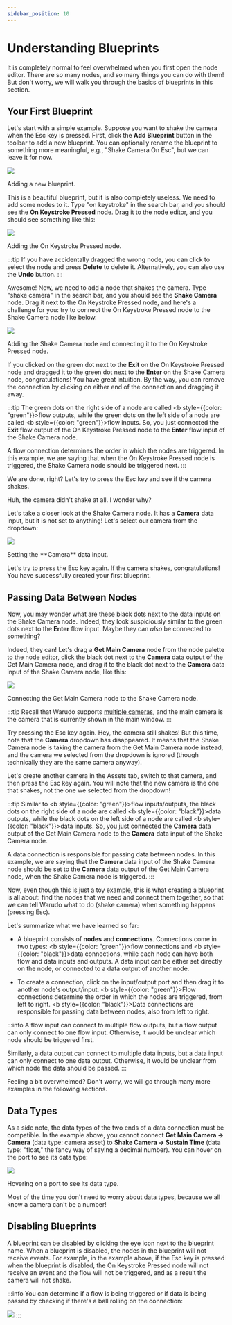 ```yaml
---
sidebar_position: 10
---
```


# Understanding Blueprints

It is completely normal to feel overwhelmed when you first open the node editor. There are so many nodes, and so many things you can do with them! But don't worry, we will walk you through the basics of blueprints in this section.

## Your First Blueprint

Let's start with a simple example. Suppose you want to shake the camera when the Esc key is pressed. First, click the **Add Blueprint** button in the toolbar to add a new blueprint. You can optionally rename the blueprint to something more meaningful, e.g., "Shake Camera On Esc", but we can leave it for now.

![](pathname:///doc-img/en-understanding-blueprints-1.png)
<p class="img-desc">Adding a new blueprint.</p>

This is a beautiful blueprint, but it is also completely useless. We need to add some nodes to it. Type "on keystroke" in the search bar, and you should see the **On Keystroke Pressed** node. Drag it to the node editor, and you should see something like this:

![](pathname:///doc-img/en-understanding-blueprints-2.png)
<p class="img-desc">Adding the On Keystroke Pressed node.</p>

:::tip
If you have accidentally dragged the wrong node, you can click to select the node and press **Delete** to delete it. Alternatively, you can also use the **Undo** button.
:::

Awesome! Now, we need to add a node that shakes the camera. Type "shake camera" in the search bar, and you should see the **Shake Camera** node. Drag it next to the On Keystroke Pressed node, and here's a challenge for you: try to connect the On Keystroke Pressed node to the Shake Camera node like below.

![](pathname:///doc-img/en-understanding-blueprints-3.png)
<p class="img-desc">Adding the Shake Camera node and connecting it to the On Keystroke Pressed node.</p>

If you clicked on the green dot next to the **Exit** on the On Keystroke Pressed node and dragged it to the green dot next to the **Enter** on the Shake Camera node, congratulations! You have great intuition. By the way, you can remove the connection by clicking on either end of the connection and dragging it away.

:::tip
The green dots on the right side of a node are called <b style={{color: "green"}}>flow outputs</b>, while the green dots on the left side of a node are called <b style={{color: "green"}}>flow inputs</b>. So, you just connected the **Exit** flow output of the On Keystroke Pressed node to the **Enter** flow input of the Shake Camera node.

A flow connection determines the order in which the nodes are triggered. In this example, we are saying that when the On Keystroke Pressed node is triggered, the Shake Camera node should be triggered next.
:::

We are done, right? Let's try to press the Esc key and see if the camera shakes.

Huh, the camera didn't shake at all. I wonder why?

Let's take a closer look at the Shake Camera node. It has a **Camera** data input, but it is not set to anything! Let's select our camera from the dropdown:

![](pathname:///doc-img/en-understanding-blueprints-4.png)
<p class="img-desc">Setting the **Camera** data input.</p>

Let's try to press the Esc key again. If the camera shakes, congratulations! You have successfully created your first blueprint.

## Passing Data Between Nodes

Now, you may wonder what are these black dots next to the data inputs on the Shake Camera node. Indeed, they look suspiciously similar to the green dots next to the **Enter** flow input. Maybe they can _also_ be connected to something?

Indeed, they can! Let's drag a **Get Main Camera** node from the node palette to the node editor, click the black dot next to the **Camera** data output of the Get Main Camera node, and drag it to the black dot next to the **Camera** data input of the Shake Camera node, like this:

![](pathname:///doc-img/en-understanding-blueprints-5.png)
<p class="img-desc">Connecting the Get Main Camera node to the Shake Camera node.</p>

:::tip
Recall that Warudo supports [multiple cameras](../assets/camera), and the main camera is the camera that is currently shown in the main window.
:::

Try pressing the Esc key again. Hey, the camera still shakes! But this time, note that the **Camera** dropdown has disappeared. It means that the Shake Camera node is taking the camera from the Get Main Camera node instead, and the camera we selected from the dropdown is ignored (though technically they are the same camera anyway).

Let's create another camera in the Assets tab, switch to that camera, and then press the Esc key again. You will note that the new camera is the one that shakes, not the one we selected from the dropdown!

:::tip
Similar to <b style={{color: "green"}}>flow inputs/outputs</b>, the black dots on the right side of a node are called <b style={{color: "black"}}>data outputs</b>, while the black dots on the left side of a node are called <b style={{color: "black"}}>data inputs</b>. So, you just connected the **Camera** data output of the Get Main Camera node to the **Camera** data input of the Shake Camera node.

A data connection is responsible for passing data between nodes. In this example, we are saying that the **Camera** data input of the Shake Camera node should be set to the **Camera** data output of the Get Main Camera node, when the Shake Camera node is triggered.
:::

Now, even though this is just a toy example, this is what creating a blueprint is all about: find the nodes that we need and connect them together, so that we can tell Warudo what to do (shake camera) when something happens (pressing Esc).

Let's summarize what we have learned so far:

* A blueprint consists of **nodes** and **connections**. Connections come in two types: <b style={{color: "green"}}>flow connections</b> and <b style={{color: "black"}}>data connections</b>, while each node can have both flow and data inputs and outputs. A data input can be either set directly on the node, or connected to a data output of another node.

* To create a connection, click on the input/output port and then drag it to another node's output/input. <b style={{color: "green"}}>Flow connections</b> determine the order in which the nodes are triggered, from left to right. <b style={{color: "black"}}>Data connections</b> are responsible for passing data between nodes, also from left to right.

:::info
A flow input can connect to multiple flow outputs, but a flow output can only connect to one flow input. Otherwise, it would be unclear which node should be triggered first.

Similarly, a data output can connect to multiple data inputs, but a data input can only connect to one data output. Otherwise, it would be unclear from which node the data should be passed.
:::

Feeling a bit overwhelmed? Don't worry, we will go through many more examples in the following sections.

## Data Types

As a side note, the data types of the two ends of a data connection must be compatible. In the example above, you cannot connect **Get Main Camera → Camera** (data type: camera asset) to **Shake Camera → Sustain Time** (data type: "float," the fancy way of saying a decimal number). You can hover on the port to see its data type:

![](pathname:///doc-img/en-blueprints-2.png)
<p class="img-desc">Hovering on a port to see its data type.</p>

Most of the time you don't need to worry about data types, because we all know a camera can't be a number!

## Disabling Blueprints

A blueprint can be disabled by clicking the eye icon next to the blueprint name. When a blueprint is disabled, the nodes in the blueprint will not receive events. For example, in the example above, if the Esc key is pressed when the blueprint is disabled, the On Keystroke Pressed node will not receive an event and the flow will not be triggered, and as a result the camera will not shake.

:::info
You can determine if a flow is being triggered or if data is being passed by checking if there's a ball rolling on the connection:

![](pathname:///doc-img/en-blueprints-overview-5.webp)
:::
